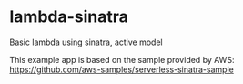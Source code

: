 # lambda-sinatra
Basic lambda using sinatra, active model 

This example app is based on the sample provided by AWS: https://github.com/aws-samples/serverless-sinatra-sample
